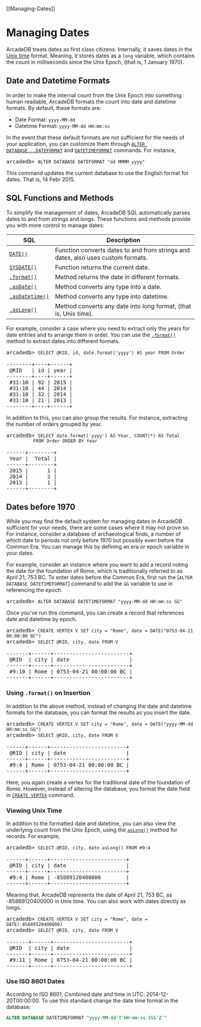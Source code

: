 [[Managing-Dates]]
# Managing Dates

ArcadeDB treats dates as first class citizens. Internally, it saves dates in the [Unix time](https://en.wikipedia.org/wiki/Unix_time) format.  Meaning, it stores dates as a `long` variable, which contains the count in milliseconds since the Unix Epoch, (that is, 1 January 1970).

## Date and Datetime Formats

In order to make the internal count from the Unix Epoch into something human readable, ArcadeDB formats the count into date and datetime formats.  By default, these formats are:

- Date Format: `yyyy-MM-dd`
- Datetime Format: `yyyy-MM-dd HH:mm:ss`

In the event that these default formats are not sufficient for the needs of your application, you can customize them through [`ALTER DATABASE...DATEFORMAT`](../sql/SQL-Alter-Database.md) and [`DATETIMEFORMAT`](../sql/SQL-Alter-Database.md) commands.  For instance,

<pre>
arcadedb> <code class="lang-sql userinput">ALTER DATABASE DATEFORMAT "dd MMMM yyyy"</code>
</pre>

This command updates the current database to use the English format for dates.  That is, 14 Febr 2015.

## SQL Functions and Methods

To simplify the management of dates, ArcadeDB SQL automatically parses dates to and from strings and longs.  These functions and methods provide you with more control to manage dates:

| SQL | Description |
|----|----|
| [`DATE()`](../sql/SQL-Functions.md#date) | Function converts dates to and from strings and dates, also uses custom formats.|
| [`SYSDATE()`](../sql/SQL-Functions.md#sysdate) | Function returns the current date.|
| [`.format()`](../sql/SQL-Methods.md#format) | Method returns the date in different formats.|
| [`.asDate()`](../sql/SQL-Methods.md#asdate) | Method converts any type into a date.|
| [`.asDatetime()`](../sql/SQL-Methods.md#asdatetime) | Method converts any type into datetime.|
| [`.asLong()`](../sql/SQL-Methods.md#aslong)| Method converts any date into long format, (that is, Unix time).|

For example, consider a case where you need to extract only the years for date entries and to arrange them in order.  You can use the [`.format()`](../sql/SQL-Methods.md#format) method to extract dates into different formats.

<pre>
arcadedb> <code class="lang-sql userinput">SELECT @RID, id, date.format('yyyy') AS year FROM Order</code>

--------+----+------+
 @RID   | id | year |
--------+----+------+
 #31:10 | 92 | 2015 |
 #31:10 | 44 | 2014 |
 #31:10 | 32 | 2014 |
 #31:10 | 21 | 2013 |
--------+----+------+
</pre>

In addition to this, you can also group the results. For instance, extracting the number of orders grouped by year.

<pre>
arcadedb> <code class="lang-sql userinput">SELECT date.format('yyyy') AS Year, COUNT(*) AS Total 
          FROM Order ORDER BY Year</code>

------+--------+
 Year |  Total |
------+--------+
 2015 |      1 |
 2014 |      2 |
 2013 |      1 |
------+--------+
</pre>

## Dates before 1970

While you may find the default system for managing dates in ArcadeDB sufficient for your needs, there are some cases where it may not prove so.  For instance, consider a database of archaeological finds, a number of which date to periods not only before 1970 but possibly even before the Common Era.  You can manage this by defining an era or epoch variable in your dates.

For example, consider an instance where you want to add a record noting the date for the foundation of Rome, which is traditionally referred to as April 21, 753 BC.  To enter dates before the Common Era, first run the [`ALTER DATABASE DATETIMEFORMAT`] command to add the `GG` variable to use in referencing the epoch.

<pre>
arcadedb> <code class="lang-sql userinput">ALTER DATABASE DATETIMEFORMAT "yyyy-MM-dd HH:mm:ss GG"</code>
</pre>

Once you've run this command, you can create a record that references date and datetime by epoch.

<pre>
arcadedb> <code class="lang-sql userinput">CREATE VERTEX V SET city = "Rome", date = DATE("0753-04-21 00:00:00 BC")</code>
arcadedb> <code class="lang-sql userinput">SELECT @RID, city, date FROM V</code>

-------+------+------------------------+
 @RID  | city | date                   |
-------+------+------------------------+
 #9:10 | Rome | 0753-04-21 00:00:00 BC |
-------+------+------------------------+
</pre>

### Using `.format()` on Insertion

In addition to the above method, instead of changing the date and datetime formats for the database, you can format the results as you insert the date.

<pre>
arcadedb> <code class="lang-sql userinput">CREATE VERTEX V SET city = "Rome", date = DATE("yyyy-MM-dd HH:mm:ss GG")</code>
arcadedb> <code class="lang-sql userinput">SELECT @RID, city, date FROM V</code>

------+------+------------------------+
 @RID | city | date                   |
------+------+------------------------+
 #9:4 | Rome | 0753-04-21 00:00:00 BC |
------+------+------------------------+
</pre>

Here, you again create a vertex for the traditional date of the foundation of Rome.  However, instead of altering the database, you format the date field in [`CREATE VERTEX`](../sql/SQL-Create-Vertex.md) command.

### Viewing Unix Time

In addition to the formatted date and datetime, you can also view the underlying count from the Unix Epoch, using the [`asLong()`](../sql/SQL-Methods.md#aslong) method for records.  For example,

<pre>
arcadedb> <code class='lang-sql userinput'>SELECT @RID, city, date.asLong() FROM #9:4</code>

------+------+------------------------+
 @RID | city | date                   |
------+------+------------------------+
 #9:4 | Rome | -85889120400000        |
------+------+------------------------+
</pre>

Meaning that, ArcadeDB represents the date of April 21, 753 BC, as -85889120400000 in Unix time.  You can also work with dates directly as longs.

<pre>
arcadedb> <code class="lang-sql userinput">CREATE VERTEX V SET city = "Rome", date = DATE(-85889120400000)</code>
arcadedb> <code class="lang-sql userinput">SELECT @RID, city, date FROM V</code>

-------+------+------------------------+
 @RID  | city | date                   |
-------+------+------------------------+
 #9:11 | Rome | 0753-04-21 00:00:00 BC |
-------+------+------------------------+
</pre>


### Use ISO 8601 Dates
According to ISO 8601, Combined date and time in UTC: 2014-12-20T00:00:00. To use this standard change the date time format in the database:

```sql
ALTER DATABASE DATETIMEFORMAT "yyyy-MM-dd'T'HH:mm:ss.SSS'Z'"
```
